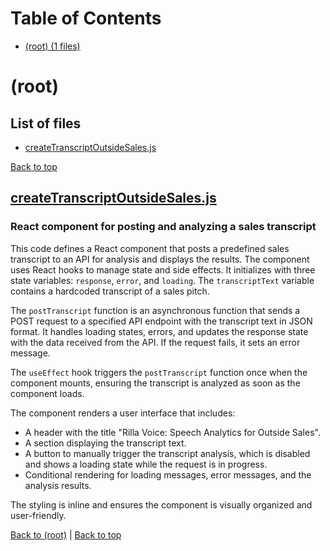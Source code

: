 # Table of Contents

- [(root) (1 files)](#root)
# (root)

## List of files

- [createTranscriptOutsideSales.js](#createtranscriptoutsidesalesjs)

[Back to top](#table-of-contents)

## [createTranscriptOutsideSales.js](createTranscriptOutsideSales.js)

### React component for posting and analyzing a sales transcript

This code defines a React component that posts a predefined sales transcript to an API for analysis and displays the results. The component uses React hooks to manage state and side effects. It initializes with three state variables: `response`, `error`, and `loading`. The `transcriptText` variable contains a hardcoded transcript of a sales pitch.

The `postTranscript` function is an asynchronous function that sends a POST request to a specified API endpoint with the transcript text in JSON format. It handles loading states, errors, and updates the response state with the data received from the API. If the request fails, it sets an error message.

The `useEffect` hook triggers the `postTranscript` function once when the component mounts, ensuring the transcript is analyzed as soon as the component loads.

The component renders a user interface that includes:
- A header with the title "Rilla Voice: Speech Analytics for Outside Sales".
- A section displaying the transcript text.
- A button to manually trigger the transcript analysis, which is disabled and shows a loading state while the request is in progress.
- Conditional rendering for loading messages, error messages, and the analysis results.

The styling is inline and ensures the component is visually organized and user-friendly.

[Back to (root)](#root) | [Back to top](#table-of-contents)

